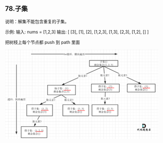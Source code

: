 ## 78.子集

说明：解集不能包含重复的子集。

示例: 输入: nums = [1,2,3] 输出: [ [3], [1], [2], [1,2,3], [1,3], [2,3], [1,2], [] ]

把树枝上每个节点都 push 到 path 里面

![这是图片](./1.png)
